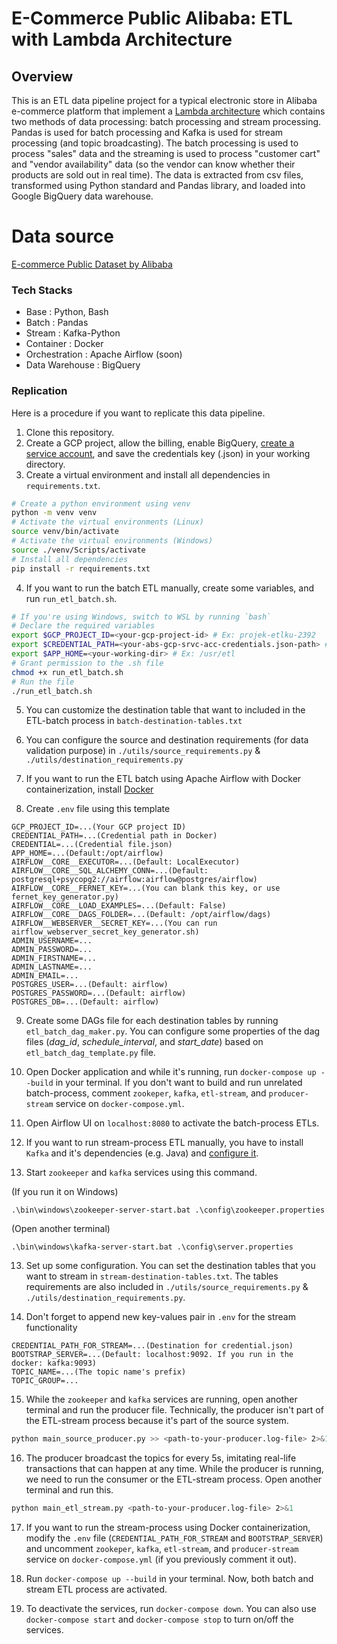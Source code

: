 # E-Commerce Public Alibaba: ETL with Lambda Architecture

## Overview

This is an ETL data pipeline project for a typical electronic store in Alibaba e-commerce platform that implement a [Lambda architecture](https://www.databricks.com/glossary/lambda-architecture) which contains two methods of data processing: batch processing and stream processing. Pandas is used for batch processing and Kafka is used for stream processing (and topic broadcasting). The batch processing is used to process "sales" data and the streaming is used to process "customer cart" and "vendor availability" data (so the vendor can know whether their products are sold out in real time). The data is extracted from csv files, transformed using Python standard and Pandas library, and loaded into Google BigQuery data warehouse.

# Data source

[E-commerce Public Dataset by Alibaba](https://www.kaggle.com/datasets/AppleEcomerceInfo/ecommerce-information/data)

### Tech Stacks

- Base           : Python, Bash
- Batch          : Pandas
- Stream         : Kafka-Python
- Container      : Docker
- Orchestration  : Apache Airflow (soon)
- Data Warehouse : BigQuery

### Replication

Here is a procedure if you want to replicate this data pipeline.

1. Clone this repository.
2. Create a GCP project, allow the billing, enable BigQuery, [create a service account](https://cloud.google.com/iam/docs/service-accounts-create), and save the credentials key (.json) in your working directory.
3. Create a virtual environment and install all dependencies in `requirements.txt`.

```bash
# Create a python environment using venv
python -m venv venv
# Activate the virtual environments (Linux)
source venv/bin/activate
# Activate the virtual environments (Windows)
source ./venv/Scripts/activate
# Install all dependencies
pip install -r requirements.txt
```

4. If you want to run the batch ETL manually, create some variables, and run `run_etl_batch.sh`.

```bash
# If you're using Windows, switch to WSL by running `bash`
# Declare the required variables
export $GCP_PROJECT_ID=<your-gcp-project-id> # Ex: projek-etlku-2392 
export $CREDENTIAL_PATH=<your-abs-gcp-srvc-acc-credentials.json-path> # Ex: /usr/etl/credentials.json
export $APP_HOME=<your-working-dir> # Ex: /usr/etl
# Grant permission to the .sh file
chmod +x run_etl_batch.sh
# Run the file
./run_etl_batch.sh
```

5. You can customize the destination table that want to included in the ETL-batch process in `batch-destination-tables.txt`

6. You can configure the source and destination requirements (for data validation purpose) in `./utils/source_requirements.py` & `./utils/destination_requirements.py`

7. If you want to run the ETL batch using Apache Airflow with Docker containerization, install [Docker](https://docs.docker.com/desktop/install/windows-install/)

8. Create `.env` file using this template

```env
GCP_PROJECT_ID=...(Your GCP project ID)
CREDENTIAL_PATH=...(Credential path in Docker)
CREDENTIAL=...(Credential file.json)
APP_HOME=...(Default:/opt/airflow)
AIRFLOW__CORE__EXECUTOR=...(Default: LocalExecutor)
AIRFLOW__CORE__SQL_ALCHEMY_CONN=...(Default: postgresql+psycopg2://airflow:airflow@postgres/airflow)
AIRFLOW__CORE__FERNET_KEY=...(You can blank this key, or use fernet_key_generator.py)
AIRFLOW__CORE__LOAD_EXAMPLES=...(Default: False)
AIRFLOW__CORE__DAGS_FOLDER=...(Default: /opt/airflow/dags)
AIRFLOW__WEBSERVER__SECRET_KEY=...(You can run airflow_webserver_secret_key_generator.sh)
ADMIN_USERNAME=...
ADMIN_PASSWORD=...
ADMIN_FIRSTNAME=...
ADMIN_LASTNAME=...
ADMIN_EMAIL=...
POSTGRES_USER=...(Default: airflow)
POSTGRES_PASSWORD=...(Default: airflow)
POSTGRES_DB=...(Default: airflow)
```

9. Create some DAGs file for each destination tables by running `etl_batch_dag_maker.py`. You can configure some properties of the dag files (_dag_id_, _schedule_interval_, and _start_date_) based on `etl_batch_dag_template.py` file.

10. Open Docker application and while it's running, run `docker-compose up --build` in your terminal. If you don't want to build and run unrelated batch-process, comment `zookeper`, `kafka`, `etl-stream`, and `producer-stream` service on `docker-compose.yml`.

11. Open Airflow UI on `localhost:8080` to activate the batch-process ETLs.

12. If you want to run stream-process ETL manually, you have to install `Kafka` and it's dependencies (e.g. Java) and [configure it](https://www.geeksforgeeks.org/how-to-install-and-run-apache-kafka-on-windows/).

12. Start `zookeeper` and `kafka` services using this command.

(If you run it on Windows)

```console
.\bin\windows\zookeeper-server-start.bat .\config\zookeeper.properties
```

(Open another terminal)

```console
.\bin\windows\kafka-server-start.bat .\config\server.properties
```

13. Set up some configuration. You can set the destination tables that you want to stream in `stream-destination-tables.txt`. The tables requirements are also included in `./utils/source_requirements.py` & `./utils/destination_requirements.py`. 

14. Don't forget to append new key-values pair in `.env` for the stream functionality

```env
CREDENTIAL_PATH_FOR_STREAM=...(Destination for credential.json)
BOOTSTRAP_SERVER=...(Default: localhost:9092. If you run in the docker: kafka:9093)
TOPIC_NAME=...(The topic name's prefix)
TOPIC_GROUP=...
```

15. While the `zookeeper` and `kafka` services are running, open another terminal and run the producer file. Technically, the producer isn't part of the ETL-stream process because it's part of the source system.

```bash
python main_source_producer.py >> <path-to-your-producer.log-file> 2>&1
```

16. The producer broadcast the topics for every 5s, imitating real-life transactions that can happen at any time. While the producer is running, we need to run the consumer or the ETL-stream process. Open another terminal and run this.

```bash
python main_etl_stream.py <path-to-your-producer.log-file> 2>&1
```

17. If you want to run the stream-process using Docker containerization, modify the `.env` file (`CREDENTIAL_PATH_FOR_STREAM` and `BOOTSTRAP_SERVER`) and uncomment `zookeper`, `kafka`, `etl-stream`, and `producer-stream` service on `docker-compose.yml` (if you previously comment it out).

18. Run `docker-compose up --build` in your terminal. Now, both batch and stream ETL process are activated.

19. To deactivate the services, run `docker-compose down`. You can also use `docker-compose start` and `docker-compose stop` to turn on/off the services.